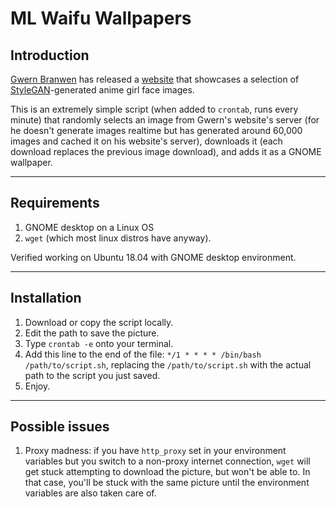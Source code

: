 # ML Waifu Wallpapers

## Introduction

[Gwern Branwen](https://gwern.net) has released a [website](https://www.thiswaifudoesnotexist.net/index.html) that showcases a selection of [StyleGAN](https://github.com/NVlabs/stylegan)-generated anime girl face images.

This is an extremely simple script (when added to `crontab`, runs every minute) that randomly selects an image from Gwern's website's server (for he doesn't generate images realtime but has generated around 60,000 images and cached it on his website's server), downloads it (each download replaces the previous image download), and adds it as a GNOME wallpaper.

---

## Requirements

1. GNOME desktop on a Linux OS
2. `wget` (which most linux distros have anyway).

Verified working on Ubuntu 18.04 with GNOME desktop environment.

---

## Installation

1. Download or copy the script locally.
2. Edit the path to save the picture.
2. Type `crontab -e` onto your terminal.
3. Add this line to the end of the file: `*/1 * * * * /bin/bash /path/to/script.sh`, replacing the `/path/to/script.sh` with the actual path to the script you just saved.
4. Enjoy.

---

## Possible issues

1. Proxy madness: if you have `http_proxy` set in your environment variables but you switch to a non-proxy internet connection, `wget` will get stuck attempting to download the picture, but won't be able to. In that case, you'll be stuck with the same picture until the environment variables are also taken care of.

